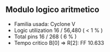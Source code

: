 ## Modulo logico aritmetico
  - Familia usada: Cyclone V
  - Logic utilization 16 / 56,480 ( < 1 % )
  - Total pins        16 / 268 ( 6 % )
  - Tempo critico B[0] => R[2]: FF 10.633 
